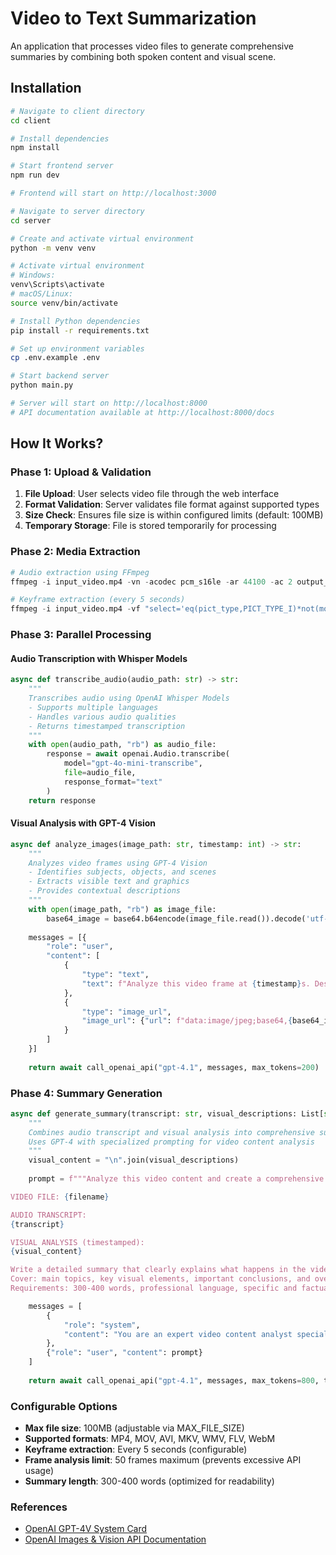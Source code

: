 # Video to Text Summarization

An application that processes video files to generate comprehensive summaries by combining both spoken content and visual scene.

## Installation

```bash
# Navigate to client directory
cd client

# Install dependencies
npm install

# Start frontend server
npm run dev

# Frontend will start on http://localhost:3000
```

```bash
# Navigate to server directory
cd server

# Create and activate virtual environment
python -m venv venv

# Activate virtual environment
# Windows:
venv\Scripts\activate
# macOS/Linux:
source venv/bin/activate

# Install Python dependencies
pip install -r requirements.txt

# Set up environment variables
cp .env.example .env

# Start backend server
python main.py

# Server will start on http://localhost:8000
# API documentation available at http://localhost:8000/docs
```

## How It Works?

### Phase 1: Upload & Validation

1. **File Upload**: User selects video file through the web interface
2. **Format Validation**: Server validates file format against supported types
3. **Size Check**: Ensures file size is within configured limits (default: 100MB)
4. **Temporary Storage**: File is stored temporarily for processing

### Phase 2: Media Extraction

```python
# Audio extraction using FFmpeg
ffmpeg -i input_video.mp4 -vn -acodec pcm_s16le -ar 44100 -ac 2 output_audio.wav

# Keyframe extraction (every 5 seconds)
ffmpeg -i input_video.mp4 -vf "select='eq(pict_type,PICT_TYPE_I)*not(mod(n,150))" frame_%03d.jpg
```

### Phase 3: Parallel Processing

#### Audio Transcription with Whisper Models

```python
async def transcribe_audio(audio_path: str) -> str:
    """
    Transcribes audio using OpenAI Whisper Models
    - Supports multiple languages
    - Handles various audio qualities
    - Returns timestamped transcription
    """
    with open(audio_path, "rb") as audio_file:
        response = await openai.Audio.transcribe(
            model="gpt-4o-mini-transcribe",
            file=audio_file,
            response_format="text"
        )
    return response
```

#### Visual Analysis with GPT-4 Vision

```python
async def analyze_images(image_path: str, timestamp: int) -> str:
    """
    Analyzes video frames using GPT-4 Vision
    - Identifies subjects, objects, and scenes
    - Extracts visible text and graphics
    - Provides contextual descriptions
    """
    with open(image_path, "rb") as image_file:
        base64_image = base64.b64encode(image_file.read()).decode('utf-8')
    
    messages = [{
        "role": "user",
        "content": [
            {
                "type": "text", 
                "text": f"Analyze this video frame at {timestamp}s. Describe: 1) Main subjects/people and their actions, 2) Key objects and environment, 3) Text/graphics visible, 4) Overall scene context. Be specific and concise."
            },
            {
                "type": "image_url",
                "image_url": {"url": f"data:image/jpeg;base64,{base64_image}"}
            }
        ]
    }]
    
    return await call_openai_api("gpt-4.1", messages, max_tokens=200)
```

### Phase 4: Summary Generation

```python
async def generate_summary(transcript: str, visual_descriptions: List[str], filename: str) -> str:
    """
    Combines audio transcript and visual analysis into comprehensive summary
    Uses GPT-4 with specialized prompting for video content analysis
    """
    visual_content = "\n".join(visual_descriptions)
    
    prompt = f"""Analyze this video content and create a comprehensive yet concise summary.

VIDEO FILE: {filename}

AUDIO TRANSCRIPT:
{transcript}

VISUAL ANALYSIS (timestamped):
{visual_content}

Write a detailed summary that clearly explains what happens in the video from beginning to end.
Cover: main topics, key visual elements, important conclusions, and overall purpose.
Requirements: 300-400 words, professional language, specific and factual."""

    messages = [
        {
            "role": "system",
            "content": "You are an expert video content analyst specializing in creating executive-level summaries. Focus on actionable insights, key data points, and business value."
        },
        {"role": "user", "content": prompt}
    ]
    
    return await call_openai_api("gpt-4.1", messages, max_tokens=800, temperature=0.2)
```

### Configurable Options

- **Max file size**: 100MB (adjustable via MAX_FILE_SIZE)
- **Supported formats**: MP4, MOV, AVI, MKV, WMV, FLV, WebM
- **Keyframe extraction**: Every 5 seconds (configurable)
- **Frame analysis limit**: 50 frames maximum (prevents excessive API usage)
- **Summary length**: 300-400 words (optimized for readability)

### References

- [OpenAI GPT-4V System Card](https://openai.com/index/gpt-4v-system-card/)
- [OpenAI Images & Vision API Documentation](https://platform.openai.com/docs/guides/images-vision)
  